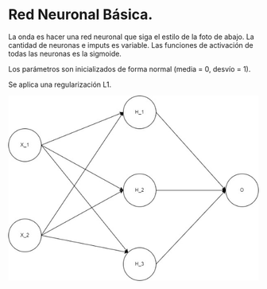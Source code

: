 # Red Neuronal Básica. 

La onda es hacer una red neuronal que siga el estilo de la foto de abajo. La cantidad de neuronas e imputs es variable. Las funciones de activación de todas las neuronas es la sigmoide.

Los parámetros son inicializados de forma normal (media = 0, desvío = 1).

Se aplica una regularización L1.


![Screenshot](Imagenes/Prueba.jpg)
